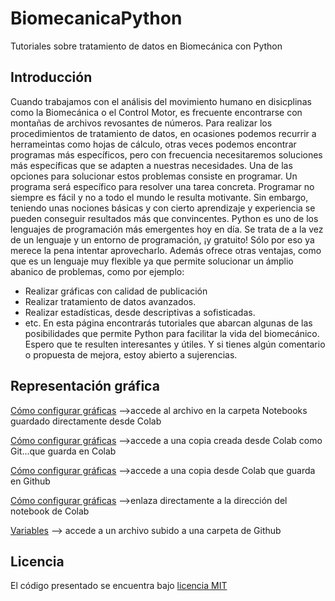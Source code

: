 # BiomecanicaPython
Tutoriales sobre tratamiento de datos en Biomecánica con Python

## Introducción
Cuando trabajamos con el análisis del movimiento humano en disicplinas como la Biomecánica o el Control Motor, es frecuente encontrarse con montañas de archivos revosantes de números. Para realizar los procedimientos de tratamiento de datos, en ocasiones podemos recurrir a herrameintas como hojas de cálculo, otras veces podemos encontrar programas más específicos, pero con frecuencia necesitaremos soluciones más específicas que se adapten a nuestras necesidades.
Una de las opciones para solucionar estos problemas consiste en programar. Un programa será específico para resolver una tarea concreta. Programar no siempre es fácil y no a todo el mundo le resulta motivante. Sin embargo, teniendo unas nociones básicas y con cierto aprendizaje y experiencia se pueden conseguir resultados más que convincentes.
Python es uno de los lenguajes de programación más emergentes hoy en día. Se trata de a la vez de un lenguaje y un entorno de programación, ¡y gratuito! Sólo por eso ya merece la pena intentar aprovecharlo. Además ofrece otras ventajas, como que es un lenguaje muy flexible ya que permite solucionar un ámplio abanico de problemas, como por ejemplo:
  - Realizar gráficas con calidad de publicación
  - Realizar tratamiento de datos avanzados.
  - Realizar estadísticas, desde descriptivas a sofisticadas.
  - etc.
En esta página encontrarás tutoriales que abarcan algunas de las posibilidades que permite Python para facilitar la vida del biomecánico. Espero que te resulten interesantes y útiles.
Y si tienes algún comentario o propuesta de mejora, estoy abierto a sujerencias.


## Representación gráfica
[Cómo configurar gráficas](https://github.com/joselvira/BiomecanicaPython/blob/master/Notebooks/Como_configurar_graficas.ipynb) -->accede al archivo en la carpeta Notebooks guardado directamente desde Colab

[Cómo configurar gráficas](https://colab.research.google.com/gist/joselvira/801ea1b4c7f0616cf917663abf9d6ba2/4-1-tipos-de-graficas-basicas.ipynb) -->accede a una copia creada desde Colab como Git...que guarda en Colab

[Cómo configurar gráficas](https://github.com/joselvira/BiomecanicaPython/blob/master/4_1_Tipos_de_graficas_basicas.ipynb) -->accede a una copia desde Colab que guarda en Github

[Cómo configurar gráficas](https://colab.research.google.com/drive/1_rtgMQ9Y75cAeH1TFhZU2FyeJbxjQNYJ) -->enlaza directamente a la dirección del notebook de Colab

[Variables](https://github.com/joselvira/BiomecanicaPython/blob/master/Notebooks/3.1-Tipos%20de%20variables.ipynb) --> accede a un archivo subido a una carpeta de Github

## Licencia
El código presentado se encuentra bajo [licencia MIT](https://opensource.org/licenses/mit-license.php)
